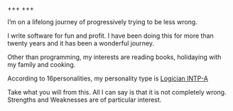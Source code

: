 +++
+++

I’m on a lifelong journey of progressively trying to be less wrong.

I write software for fun and profit. I have been doing this for more than twenty years and it has been a wonderful journey.

Other than programming, my interests are reading books, holidaying with my family and cooking.

According to 16personalities, my personality type is [Logician INTP-A](https://www.16personalities.com/intp-personality)

Take what you will from this. All I can say is that it is not completely wrong. Strengths and Weaknesses are of particular interest.
